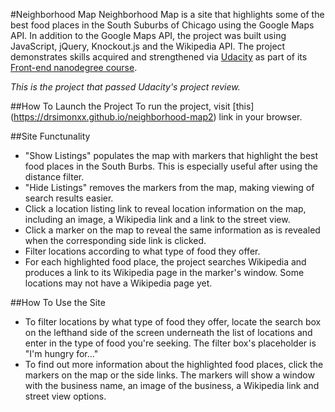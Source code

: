 #Neighborhood Map
Neighborhood Map is a site that highlights some of the best food places in the South Suburbs of Chicago using the Google Maps API. In addition to the Google Maps API, the project was built using JavaScript, jQuery, Knockout.js and the Wikipedia API. The project demonstrates skills acquired and strengthened via [Udacity](http://www.udacity.com "Udacity") as part of its [Front-end nanodegree course](https://www.udacity.com/course/front-end-web-developer-nanodegree--nd001 "Udacity Front-End Nanodegree"). 

*This is the project that passed Udacity's project review.*

##How To Launch the Project
To run the project, visit [this] (https://drsimonxx.github.io/neighborhood-map2) link in your browser.

##Site Functunality
- "Show Listings" populates the map with markers that highlight the best food places in the South Burbs. This is especially useful after using the distance filter.
- "Hide Listings" removes the markers from the map, making viewing of search results easier.
- Click a location listing link to reveal location information on the map, including an image, a Wikipedia link and a link to the street view.
- Click a marker on the map to reveal the same information as is revealed when the corresponding side link is clicked.
- Filter locations according to what type of food they offer.
- For each highlighted food place, the project searches Wikipedia and produces a link to its Wikipedia page in the marker's window. Some locations may not have a Wikipedia page yet.

##How To Use the Site
- To filter locations by what type of food they offer, locate the search box on the lefthand side of the screen underneath the list of locations and enter in the type of food you're seeking. The filter box's placeholder is "I'm hungry for..."
- To find out more information about the highlighted food places, click the markers on the map or the side links. The markers will show a window with the business name, an image of the business, a Wikipedia link and street view options.  


